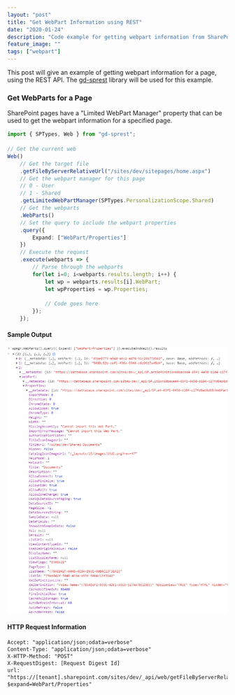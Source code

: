 ```yaml
---
layout: "post"
title: "Get WebPart Information using REST"
date: "2020-01-24"
description: "Code example for getting webpart information from SharePoint using the REST API."
feature_image: ""
tags: ["webpart"]
---
```


This post will give an example of getting webpart information for a page, using the REST API. The [gd-sprest](https://github.com/gunjandatta/sprest) library will be used for this example.

<!--more-->

### Get WebParts for a Page

SharePoint pages have a "Limited WebPart Manager" property that can be used to get the webpart information for a specified page.

```ts
import { SPTypes, Web } from "gd-sprest";

// Get the current web
Web()
    // Get the target file
    .getFileByServerRelativeUrl("/sites/dev/sitepages/home.aspx")
    // Get the webpart manager for this page
    // 0 - User
    // 1 - Shared
    .getLimitedWebPartManager(SPTypes.PersonalizationScope.Shared)
    // Get the webparts
    .WebParts()
    // Set the query to include the webpart properties
    .query({
        Expand: ["WebPart/Properties"]
    })
    // Execute the request
    .execute(webparts => {
        // Parse through the webparts
        for(let i=0; i<webparts.results.length; i++) {
            let wp = webparts.results[i].WebPart;
            let wpProperties = wp.Properties;

            // Code goes here
        });
    });
```

#### Sample Output

![2010 Workflow Information](images/GetWebPartInfo/sample_output.png)

#### HTTP Request Information

```
Accept: "application/json;odata=verbose"
Content-Type: "application/json;odata=verbose"
X-HTTP-Method: "POST"
X-RequestDigest: [Request Digest Id]
url: "https://[tenant].sharepoint.com/sites/dev/_api/web/getFileByServerRelativeUrl('/sites/dev/sitepages/home.aspx')/getLimitedWebPartManager(scope=1)/WebParts?$expand=WebPart/Properties"
```